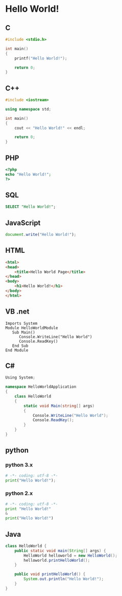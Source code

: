 # Hello World!
## C
```c
#include <stdio.h>

int main()
{
    printf("Hello World!");

    return 0;
}
```

## C++
```cpp
#include <iostream>

using namespace std;

int main()
{
    cout << "Hello World!" << endl;

    return 0;
}
```

## PHP
```php
<?php 
echo "Hello World!";
?>
```

## SQL
```sql
SELECT "Hello World!";
```
## JavaScript
```javascript
document.write("Hello World!");
```

## HTML
```html
<html>
<head>
    <title>Hello World Page</title>
</head>
<body>
    <h1>Hello World!</h1>
</body>
</html>
```

## VB .net
```vbnet
Imports System
Module HelloWorldModule
   Sub Main()
      Console.WriteLine("Hello World")
      Console.ReadKey()
   End Sub
End Module
```

## C#
```csharp
Using System;

namespace HelloWorldApplication
{
    class HelloWorld 
    {
        static void Main(string[] args) 
        {
            Console.WriteLine("Hello World");
            Console.ReadKey();
        }
    }
}
```

## python
### python 3.x
```python
# -*- coding: utf-8 -*-
print("Hello World!");
```
### python 2.x
```python
# -*- coding: utf-8 -*-
print "Hello World!"
&
print("Hello World!")
```

## Java
```java
class HelloWorld {
    public static void main(String[] args) {
        HelloWorld helloworld = new HelloWorld();
        helloworld.printHelloWorld();
    }

    public void printHelloWorld() {
        System.out.println("Hello World!");
    }
}
```
